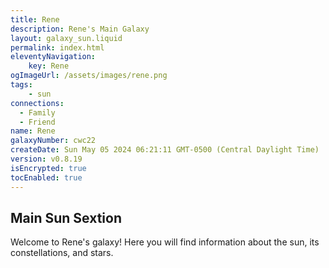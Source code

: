 ```yaml
---
title: Rene
description: Rene's Main Galaxy
layout: galaxy_sun.liquid
permalink: index.html
eleventyNavigation:
    key: Rene
ogImageUrl: /assets/images/rene.png
tags:
    - sun
connections: 
  - Family
  - Friend
name: Rene
galaxyNumber: cwc22
createDate: Sun May 05 2024 06:21:11 GMT-0500 (Central Daylight Time)
version: v0.8.19
isEncrypted: true
tocEnabled: true
---
```


## Main Sun Sextion
Welcome to Rene's galaxy! Here you will find information about the sun, its constellations, and stars.
